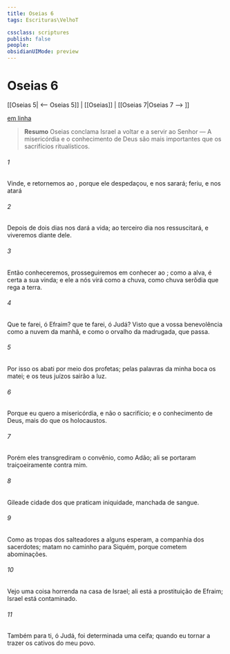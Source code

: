 ```yaml
---
title: Oseias 6
tags: Escrituras\VelhoT

cssclass: scriptures
publish: false
people:
obsidianUIMode: preview
---
```


# Oseias 6
[[Oseias 5| <-- Oseias 5]] | [[Oseias]] | [[Oseias 7|Oseias 7 --> ]]

[em linha](https://churchofjesuschrist.org/study/scriptures/ot/hosea/6?lang=por)

> __Resumo__
Oseias conclama Israel a voltar e a servir ao Senhor — A misericórdia e o conhecimento de Deus são mais importantes que os sacrifícios ritualísticos.

###### 1 
Vinde, e retornemos ao , porque ele despedaçou, e nos sarará; feriu, e nos atará 

###### 2 
Depois de dois dias nos dará a vida; ao terceiro dia nos ressuscitará, e viveremos diante dele.

###### 3 
Então conheceremos,  prosseguiremos em conhecer ao ; como a alva, é certa a sua vinda; e ele a nós virá como a chuva, como chuva serôdia que rega a terra.

###### 4 
Que te farei, ó Efraim? que te farei, ó Judá? Visto que a vossa benevolência  como a nuvem da manhã, e como o orvalho da madrugada, que passa.

###### 5 
Por isso os abati por meio dos profetas; pelas palavras da minha boca os matei; e os teus juízos sairão  a luz.

###### 6 
Porque  eu quero  a misericórdia, e não o sacrifício; e o conhecimento de Deus, mais do que os holocaustos.

###### 7 
Porém eles transgrediram o convênio, como Adão; ali se portaram traiçoeiramente contra mim.

###### 8 
Gileade  cidade dos que praticam iniquidade, manchada de sangue.

###### 9 
Como as tropas dos salteadores a alguns esperam,  a companhia dos sacerdotes; matam no caminho para Siquém, porque cometem abominações.

###### 10 
Vejo uma coisa horrenda na casa de Israel; ali está a prostituição de Efraim; Israel está contaminado.

###### 11 
Também para ti, ó Judá, foi determinada uma ceifa; quando eu tornar a trazer os cativos do meu povo.

